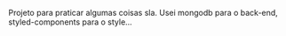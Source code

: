 Projeto para praticar algumas coisas sla. 
Usei mongodb para o back-end, styled-components para o style...